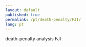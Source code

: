 ```yaml
---
layout: default
published: true
permalink: /pt/death-penalty/FJI/
lang: pt
---
```


death-penalty analysis FJI

